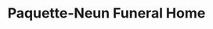 ---
title: "Paquette-Neun Funeral Home"
url: /northfield/paquette-neun-funeral-home/
shop: funeral directors
---